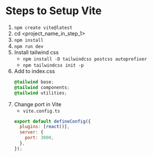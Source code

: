 # Steps to Setup Vite

1. `npm create vite@latest`
2. cd <project_name_in_step_1>
3. `npm install`
4. `npm run dev`
5. Install tailwind css
   - `npm install -D tailwindcss postcss autoprefixer`
   - `npm tailwindcss init -p`
6. Add to index.css
   ```css
   @tailwind base;
   @tailwind components;
   @tailwind utilities;
   ```
7. Change port in Vite
   - `vite.config.ts`
   ```js
   export default defineConfig({
     plugins: [react()],
     server: {
       port: 3000,
     },
   });
   ```
